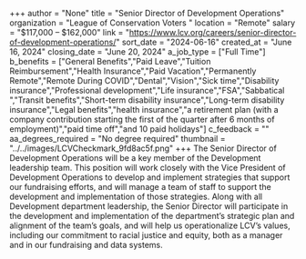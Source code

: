 +++
author = "None"
title = "Senior Director of Development Operations"
organization = "League of Conservation Voters "
location = "Remote"
salary = "$117,000 – $162,000"
link = "https://www.lcv.org/careers/senior-director-of-development-operations/"
sort_date = "2024-06-16"
created_at = "June 16, 2024"
closing_date = "June 20, 2024"
a_job_type = ["Full Time"]
b_benefits = ["General Benefits","Paid Leave","Tuition Reimbursement","Health Insurance","Paid Vacation","Permanently Remote","Remote During COVID","Dental","Vision","Sick time","Disability insurance","Professional development","Life insurance","FSA","Sabbatical ","Transit benefits","Short-term disability insurance","Long-term disability insurance","Legal benefits","health insurance","a retirement plan (with a company contribution starting the first of the quarter after 6 months of employment)","paid time off","and 10 paid holidays"]
c_feedback = ""
aa_degrees_required = "No degree required"
thumbnail = "../../images/LCVCheckmark_9fd8ac5f.png"
+++
The Senior Director of Development Operations will be a key member of the Development leadership team. This position will work closely with the Vice President of Development Operations to develop and implement strategies that support our fundraising efforts, and will manage a team of staff to support the development and implementation of those strategies. Along with all Development department leadership, the Senior Director will participate in the development and implementation of the department’s strategic plan and alignment of the team’s goals, and will help us operationalize LCV’s values, including our commitment to racial justice and equity, both as a manager and in our fundraising and data systems.